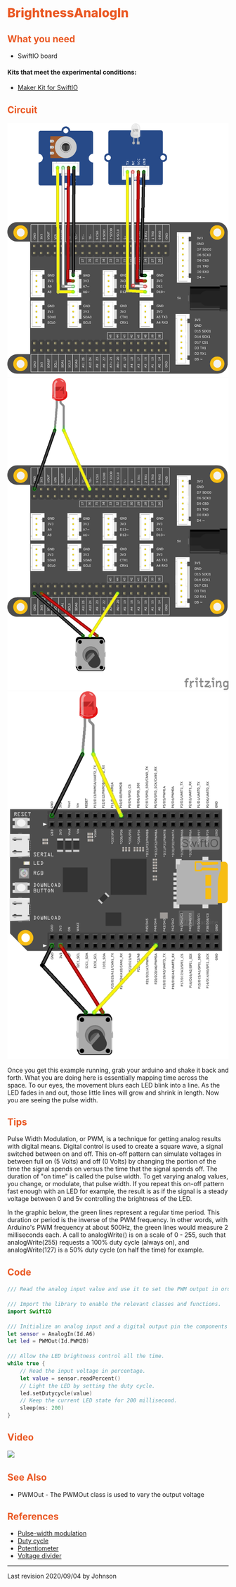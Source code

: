 # <span style="color:#EA5823;font-weight:800">BrightnessAnalogIn</span>


## <span style="color:#EA5823;font-weight:700">What you need</span>

- SwiftIO board

#### Kits that meet the experimental conditions: 
- [Maker Kit for SwiftIO](https://www.madmachine.io/product-page/maker-kit-for-swiftio)

## <span style="color:#EA5823;font-weight:700">Circuit</span>

![](../../.gitbook/assets/BlinkAnalogIn/01.png)
![](../../.gitbook/assets/BlinkAnalogIn/02.png)
![](../../.gitbook/assets/BlinkAnalogIn/03.png)



Once you get this example running, grab your arduino and shake it back and forth. What you are doing here is essentially mapping time across the space. To our eyes, the movement blurs each LED blink into a line. As the LED fades in and out, those little lines will grow and shrink in length. Now you are seeing the pulse width.


## <span style="color:#EA5823;font-weight:700">Tips</span>

Pulse Width Modulation, or PWM, is a technique for getting analog results with digital means. Digital control is used to create a square wave, a signal switched between on and off. This on-off pattern can simulate voltages in between full on (5 Volts) and off (0 Volts) by changing the portion of the time the signal spends on versus the time that the signal spends off. The duration of "on time" is called the pulse width. To get varying analog values, you change, or modulate, that pulse width. If you repeat this on-off pattern fast enough with an LED for example, the result is as if the signal is a steady voltage between 0 and 5v controlling the brightness of the LED.

In the graphic below, the green lines represent a regular time period. This duration or period is the inverse of the PWM frequency. In other words, with Arduino's PWM frequency at about 500Hz, the green lines would measure 2 milliseconds each. A call to analogWrite() is on a scale of 0 - 255, such that analogWrite(255) requests a 100% duty cycle (always on), and analogWrite(127) is a 50% duty cycle (on half the time) for example.

## <span style="color:#EA5823;font-weight:700">Code</span>


```swift
/// Read the analog input value and use it to set the PWM output in order to change the LED brightness.

/// Import the library to enable the relevant classes and functions.
import SwiftIO

/// Initialize an analog input and a digital output pin the components are connected to.
let sensor = AnalogIn(Id.A6)
let led = PWMOut(Id.PWM2B)

/// Allow the LED brightness control all the time.
while true {
    // Read the input voltage in percentage.
    let value = sensor.readPercent()
    // Light the LED by setting the duty cycle.
    led.setDutycycle(value)
    // Keep the current LED state for 200 millisecond.
    sleep(ms: 200)
}
```


## <span style="color:#EA5823;font-weight:700">Video</span>
![](../../.gitbook/assets/BrightnessAnalogIn01.gif)

## <span style="color:#EA5823;font-weight:700">See Also</span>
- PWMOut - The PWMOut class is used to vary the output voltage

## <span style="color:#EA5823;font-weight:700">References</span>

- [Pulse-width modulation](https://en.wikipedia.org/wiki/Pulse-width_modulation)
- [Duty cycle](https://en.wikipedia.org/wiki/Duty_cycle)
- [Potentiometer](https://en.wikipedia.org/wiki/Potentiometer)
- [Voltage divider](https://en.wikipedia.org/wiki/Voltage_divider)

---
Last revision 2020/09/04 by Johnson